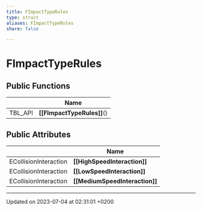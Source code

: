 ```yaml
---
title: FImpactTypeRules
type: struct
aliases: FImpactTypeRules
share: false

---
```


# FImpactTypeRules





## Public Functions

|                | Name           |
| -------------- | -------------- |
| TBL_API | **[[FImpactTypeRules]]**() |

## Public Attributes

|                | Name           |
| -------------- | -------------- |
| ECollisionInteraction | **[[HighSpeedInteraction]]**  |
| ECollisionInteraction | **[[LowSpeedInteraction]]**  |
| ECollisionInteraction | **[[MediumSpeedInteraction]]**  |

-------------------------------

Updated on 2023-07-04 at 02:31:01 +0200